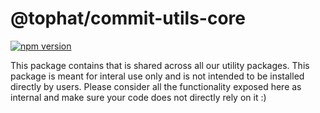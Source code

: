 # @tophat/commit-utils-core

[![npm version](https://badge.fury.io/js/%40tophat%2Fcommit-utils-core.svg)](https://badge.fury.io/js/%40tophat%2Fcommit-utils-core)

This package contains that is shared across all our utility packages. This package is meant for interal use only and is not intended to be installed directly by users. Please consider all the functionality exposed here as internal and make sure your code does not directly rely on it :) 
